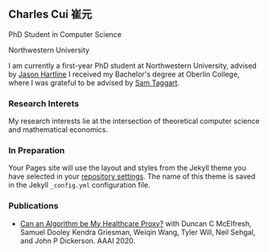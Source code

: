 ## Charles Cui   崔元

PhD Student in Computer Science

Northwestern University

I am currently a first-year PhD student at Northwestern University, advised by [Jason Hartline](https://sites.northwestern.edu/hartline/) I received my Bachelor's degree at Oberlin College, where I was grateful to be advised by [Sam Taggart](http://samueltaggart.com/). 

### Research Interets 

My research interests lie at the intersection of theoretical computer science and mathematical economics. 

### In Preparation

Your Pages site will use the layout and styles from the Jekyll theme you have selected in your [repository settings](https://github.com/yccui/charlescui.github.io/settings). The name of this theme is saved in the Jekyll `_config.yml` configuration file.

### Publications
* [Can an Algorithm be My Healthcare Proxy?](https://arxiv.org/abs/2001.09742) with Duncan C McElfresh, Samuel Dooley Kendra Griesman, Weiqin Wang, Tyler Will, Neil Sehgal, and John P Dickerson. AAAI 2020. 

